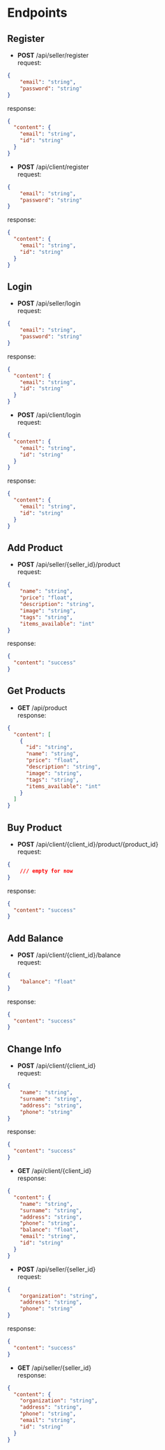# Endpoints
## Register
- **POST** /api/seller/register
<br> request:
```json
{
    "email": "string",
    "password": "string"
}

```

response:
```json
{
  "content": {
    "email": "string",
    "id": "string"
  }
}
```
- **POST** /api/client/register
<br> request:
```json
{
    "email": "string",
    "password": "string"
}
```
response:
```json
{
  "content": {
    "email": "string",
    "id": "string"
  }
}
```
## Login
- **POST** /api/seller/login
<br> request:
```json
{
    "email": "string",
    "password": "string"
}
```
response:
```json
{
  "content": {
    "email": "string",
    "id": "string"
  }
}
```
- **POST** /api/client/login
<br> request:
```json
{
  "content": {
    "email": "string",
    "id": "string"
  }
}
```
response:
```json
{
  "content": {
    "email": "string",
    "id": "string"
  }
}
```
## Add Product
- **POST** /api/seller/{seller_id}/product
<br> request:
```json
{
    "name": "string",
    "price": "float",
    "description": "string",
    "image": "string",
    "tags": "string",
    "items_available": "int"
}
```
response:
```json
{
  "content": "success"
}
```
## Get Products
- **GET** /api/product
<br> response:
```json
{
  "content": [
    {
      "id": "string",
      "name": "string",
      "price": "float",
      "description": "string",
      "image": "string",
      "tags": "string",
      "items_available": "int"
    }
  ]
}
```
## Buy Product
- **POST** /api/client/{client_id}/product/{product_id}
<br> request:
```json
{
    /// empty for now
}
```
response:
```json
{
  "content": "success"
}
```
## Add Balance
- **POST** /api/client/{client_id}/balance
<br> request:
```json
{
    "balance": "float"
}
```
response:
```json
{
  "content": "success"
}
```
## Change Info
- **POST** /api/client/{client_id}
<br> request:
```json
{
    "name": "string",
    "surname": "string",
    "address": "string",
    "phone": "string"
}
```
response:
```json
{
  "content": "success"
}
```
- **GET** /api/client/{client_id}
<br> response:
```json
{
  "content": {
    "name": "string",
    "surname": "string",
    "address": "string",
    "phone": "string",
    "balance": "float",
    "email": "string",
    "id": "string"
  }
}
```
- **POST** /api/seller/{seller_id}
<br> request:
```json
{
    "organization": "string",
    "address": "string",
    "phone": "string"
}
```
response:
```json
{
  "content": "success"
}
```
- **GET** /api/seller/{seller_id}
<br> response:
```json
{
  "content": {
    "organization": "string",
    "address": "string",
    "phone": "string",
    "email": "string",
    "id": "string"
  }
}
```

